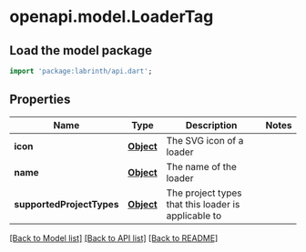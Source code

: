 # openapi.model.LoaderTag

## Load the model package
```dart
import 'package:labrinth/api.dart';
```

## Properties
Name | Type | Description | Notes
------------ | ------------- | ------------- | -------------
**icon** | [**Object**](.md) | The SVG icon of a loader | 
**name** | [**Object**](.md) | The name of the loader | 
**supportedProjectTypes** | [**Object**](.md) | The project types that this loader is applicable to | 

[[Back to Model list]](../README.md#documentation-for-models) [[Back to API list]](../README.md#documentation-for-api-endpoints) [[Back to README]](../README.md)


